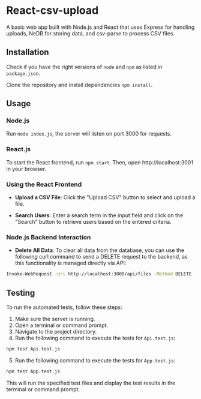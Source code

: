 # React-csv-upload

A basic web app built with Node.js and React that uses Express for handling uploads, NeDB for storing data, and csv-parse to process CSV files.

## Installation

Check if you have the right versions of `node` and `npm` as listed in `package.json`.

Clone the repository and install dependencies `npm install`.

## Usage


### Node.js

Run `node index.js`, the server will listen on port 3000 for requests.

### React.js

To start the React frontend, run `npm start`. Then, open http://localhost:3001 in your browser.

### Using the React Frontend

-   **Upload a CSV File**: Click the "Upload CSV" button to select and upload a file. 
    
-   **Search Users**: Enter a search term in the input field and click on the "Search" button to retrieve users based on the entered criteria.
    
### Node.js Backend Interaction

-   **Delete All Data**: To clear all data from the database, you can use the following curl command to send a DELETE request to the backend, as this functionality is managed directly via API:

```bash
Invoke-WebRequest -Uri http://localhost:3000/api/files -Method DELETE
```
    
## Testing

To run the automated tests, follow these steps:

1. Make sure the server is running.
2. Open a terminal or command prompt.
3. Navigate to the project directory.
4. Run the following command to execute the tests for `Api.test.js`:

```bash
npm test Api.test.js
```

5. Run the following command to execute the tests for `App.test.js`:

```bash
npm test App.test.js
```

This will run the specified test files and display the test results in the terminal or command prompt.